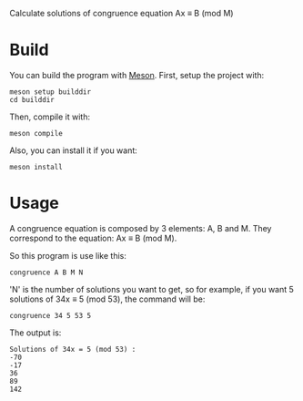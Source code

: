Calculate solutions of congruence equation Ax ≡ B (mod M)

# Build
You can build the program with [Meson](https://mesonbuild.com/). First, setup the project with:
```
meson setup builddir
cd builddir
```
Then, compile it with:
```
meson compile
```
Also, you can install it if you want:
```
meson install
```

# Usage
A congruence equation is composed by 3 elements: A, B and M.
They correspond to the equation: Ax ≡ B (mod M).

So this program is use like this:

```
congruence A B M N
```

'N' is the number of solutions you want to get, so for example, if you want 5 solutions of 34x ≡ 5 (mod 53), the command will be:

```
congruence 34 5 53 5
```

The output is:
```
Solutions of 34x = 5 (mod 53) :
-70
-17
36
89
142
```
